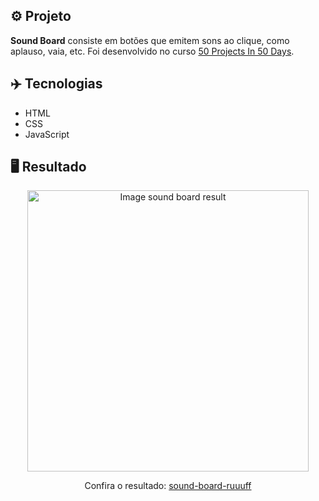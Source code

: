 ## ⚙️ Projeto
**Sound Board** consiste em botões que emitem sons ao clique, como aplauso, vaia, etc. Foi desenvolvido no curso <a href="https://www.udemy.com/share/103Pv2AEcYdFxQQXUH">50 Projects In 50 Days</a>.

## ✈️ Tecnologias
- HTML
- CSS
- JavaScript

## 🖥️ Resultado
<div align="center">
  <img alt="Image sound board result" src="https://i.imgur.com/VnspKlO.png" width="450px">
  <p>Confira o resultado: <a href="https://sound-board-ruuuff.netlify.app">sound-board-ruuuff</a></p>
</div>